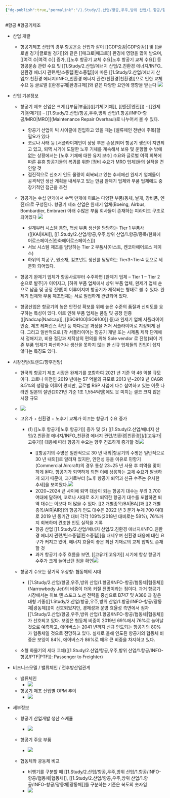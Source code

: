```yaml
---
{"dg-publish":true,"permalink":"/1.Study/2.산업/항공,우주,방위 산업/1.항공/항공기 제조/","created":"2024-11-20T21:02:29.465+09:00","updated":"2025-06-26T17:14:18.096+09:00"}
---
```


#항공 #항공기제조


- 산업 개괄
	- 항공기제조 산업의 경우 항공운송 산업과 같이 [[GDP증감\|GDP증감]] 및 [[글로벌 경기\|글로벌 경기]]와 같은 [[매크로\|매크로]] 환경에 영향을 많이 받으며, [[여객 수\|여객 수]] 증가, [[노후 항공기 교체 수요\|노후 항공기 교체 수요]] 등 항공운송 관련 수요 및 [[1.Study/2.산업/에너지 산업/2.친환경 에너지/INFO_친환경 에너지 관련/탄소중립\|탄소중립]]에 따른 [[1.Study/2.산업/에너지 산업/2.친환경 에너지/INFO_친환경 에너지 관련/친환경\|친환경]]으로 인한 교체 수요 등 글로벌 [[환경규제\|환경규제]]와 같은 다양한 요인에 영향을 받는다  ![](https://i.imgur.com/ahnAF1o.png)




- 산업 기본정보
	- 항공기 제조 산업은 크게 [[부품\|부품]]([[기체\|기체]], [[엔진\|엔진]]) - [[완제기\|완제기]] – [[1.Study/2.산업/항공,우주,방위 산업/1.항공/INFO-항공/MRO\|MRO]](Maintenance Repair Overhaul)로 나누어서 볼 수 있다. 
		- 항공기 산업이 빅 사이클에 진입하고 있을 때는 [밸류체인 전반에 주목]할 필요가 있다 
		- 코로나 사태 등 [서플라이체인이 상당 부분 손상]되어 항공기 생산이 지연되고 있고, 퇴역 시기에 도달한 노후 기체를 계속해서 보유 및 운항할 수 밖에 없는 상황에서는 [노후 기체에 대한 유지 보수] 수요와 글로벌 여객 회복에 따른 유휴 항공기들의 복귀를 위한 [정비 수요가 MRO 업체]들의 실적을 견인할 것
		-  점진적으로 신조기 인도 물량이 회복되고 있는 추세에선 완제기 업체들이 공격적인 생산 계획을 내세우고 있는 만큼 완제기 업체와 부품 업체에도 중장기적인 접근을 추천
	- 항공기는 수십 만개에서 수백 만개에 이르는 다양한 부품(동체, 날개, 장비품, 엔진)으로 구성된다. 항공기 제조 산업은 완제기 업체(Boeing, Airbus, Bombardier, Embraer) 아래 수많은 부품 회사들이 존재하는 피라미드 구조로 되어있다 ![](https://i.imgur.com/6cgGeVE.png)

		- 설계부터 시스템 통합, 핵심 부품 생산을 담당하는 Tier 1 부품사 ([[KAI\|KAI]], [[1.Study/2.산업/항공,우주,방위 산업/1.항공/종목/한화에어로스페이스\|한화에어로스페이스]])
		- 서브 시스템 제조를 담당하는 Tier 2 부품사(아스트, 켄코아에어로스 페이스)
		- 하위의 치공구, 원소재, 컴포넌트 생산를 담당하는 Tier3~Tier4 등으로 세분화 되어있다.
	- 항공기 완제기 업체가 항공사로부터 수주하면 [완제기 업체 – Tier 1 – Tier 2 순으로 발주]가 이어지고, [하위 부품 업체에서 상위 부품 업체, 완제기 업체 순으로 납품 및 공정 진행]이 이루어지며 항공기가 제작되는 형태로 볼 수 있다. 완제기 업체와 부품 제조업체는 서로 밀접하게 관련되어 있다.
	- 항공산업은 항공기의 높은 안전성 확보를 위해 높은 수준의 품질과 신뢰도를 요구하는 특성이 있다. 이로 인해 부품 업체는 품질 및 공정 인증([[Nadcap\|Nadcap]], [[ISO9100\|ISO9100]] 등)과 완제기 업체 서플라이어 인증, 제조 레퍼런스 확인 등 까다로운 과정을 거쳐 서플라이어로 지정되게 된다. 그리고 일반적으로 [각 서플라이어는 항공기 개발 또는 시제품 제작 단계에서 정해지고, 비용 절감과 제작상의 편의를 위해 Sole vendor 로 진행]되어 기존 부품 업체가 파산하거나 생산을 못하지 않는 한 신규 업체들의 진입이 쉽지 않다는 특징도 있다. 


- 시장전망(트렌드/향후전망)
	- 한국의 항공기 제조 시장은 완제기를 포함하여 2021 년 기준 약 46 억불 규모이다. 코로나 이전인 2019 년에는 57 억불의 규모로 2013 년~2019 년 CAGR 8.5%의 성장을 이루어 왔지만, 글로벌 RSP 사업에 다수 참여하고 있는 이웃 나라인 일본의 절반(2021년 기준 1조 1,554억엔)에도 못 미치는 결코 크지 않은 시장 규모
	- ![](https://i.imgur.com/bxpEQfy.png)
	- 고유가 + 친환경 + 노후기 교체가 이끄는 항공기 수요 증가
		-  (1) [[노후 항공기\|노후 항공기]] 증가 및 (2) [[1.Study/2.산업/에너지 산업/2.친환경 에너지/INFO_친환경 에너지 관련/친환경\|친환경]]/[[고유가\|고유가]] 대응에 따라 항공기 수요는 향후 견조하게 증가할 것![](https://i.imgur.com/44Xy1Zs.png)

			- [[항공기의 수명은 일반적으로 30 년 내외\|항공기의 수명은 일반적으로 30 년 내외]]로 알려져 있지만, 안전성 등을 이유로 민항기(Commercial Aircraft)의 경우 통상 23~25 년 사용 후 퇴역을 맞이하게 된다. 항공기가 퇴역하게 되면 이에 상응하는 교체 수요가 발생하게 되기 때문에, 과거로부터 [노후 항공기 퇴역과 신규 수주는 유사한 추세]을 보여왔다.![](https://i.imgur.com/oqy1Dvu.png)
			- 2020~2024 년 사이에 퇴역 대상이 되는 항공기 대수는 무려 3,700 여대에 달하며, 코로나 사태로 조기 퇴역한 항공기 대수를 포함하면 퇴역 대수는 이보다 더 많을 수 있다. [[2.개별종목/BA\|BA]]과 [[2.개별종목/AIR\|AIR]]의 항공기 인도 대수은 2022 년 3 분기 누계 700 여대로 2019 년 동기간 대비 각각 109%(2018년 대비로는 58%), 76%까지 회복하며 견조한 인도 실적을 기록
			- 항공 산업 [[1.Study/2.산업/에너지 산업/2.친환경 에너지/INFO_친환경 에너지 관련/탄소중립\|탄소중립]]을 내세우며 친환경 대응에 대한 요구가 커지고 있어, 에너지 효율이 좋은 최신 기재로의 교체 압박도 존재할 것
			- 과거 항공기 수주 흐름을 보면, [[고유가\|고유가]] 시기에 항상 항공기 수주가 크게 늘어났던 점을 확인![](https://i.imgur.com/DiRlIyz.png)
	
	- 항공기 수요는 장기적 우상향: 협동체의 시대
		- [[1.Study/2.산업/항공,우주,방위 산업/1.항공/INFO-항공/협동체\|협동체]](Narrowbody Jet)의 비중이 더욱 커질 전망이라는 점이다. 과거 항공기 시장에서는 허브 앤 스포크 노선 전략을 중심으로 B747 및 A380 과 같은 대형 기종([[1.Study/2.산업/항공,우주,방위 산업/1.항공/INFO-항공/광동체\|광동체]])이 선호되었지만, 경제성과 운영 효율성 측면에서 점차 [[1.Study/2.산업/항공,우주,방위 산업/1.항공/INFO-항공/협동체\|협동체]]가 선호되고 있다. 보잉은 협동체 비중이 2019년 69%에서 76%로 늘어날 것으로 예측하고, 에어버스는 2041 년까지 신규 인도되는 항공기의 80%가 협동체일 것으로 전망하고 있다. 실제로 올해 인도된 항공기의 협동체 비중은 보잉이 84%, 에어버스가 86%로 매우 큰 비중을 차지하고 있다.
	- 소형 화물기의 세대 교체([[1.Study/2.산업/항공,우주,방위 산업/1.항공/INFO-항공/PTF\|PTF]]: Passenger to Freighter)




- 비즈니스모델 / 밸류체인 / 전후방산업관계
	- 밸류체인
		- ![](https://i.imgur.com/ZuPUlhi.png)
	- 항공기 제조 산업별 OPM 추이
		- ![](https://i.imgur.com/jfhcpdU.png)




- 세부정보
	- 항공기 산업개발 생산 스케쥴
		- ![](https://i.imgur.com/6hWgH2M.png)

	- 항공기 주요 부품
		- ![](https://i.imgur.com/FL1M9YE.png)

	- 협동체와 광동체 비교
		- 비행기를 구분할 때  [[1.Study/2.산업/항공,우주,방위 산업/1.항공/INFO-항공/협동체\|협동체]], [[1.Study/2.산업/항공,우주,방위 산업/1.항공/INFO-항공/광동체\|광동체]]를 구분하는 기준은 복도의 숫자임
		- ![](https://i.imgur.com/qCHRkNl.png)

